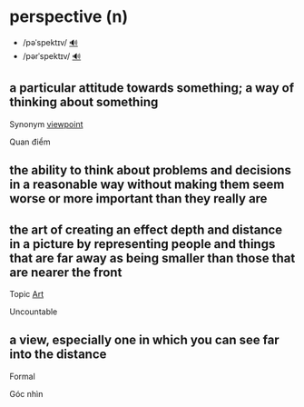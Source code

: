 # perspective (n)

- /pəˈspektɪv/ [🔊](https://www.oxfordlearnersdictionaries.com/media/english/uk_pron/p/per/persp/perspective__gb_2.mp3)
- /pərˈspektɪv/ [🔊](https://www.oxfordlearnersdictionaries.com/media/english/us_pron/p/per/persp/perspective__us_2.mp3)

## a particular attitude towards something; a way of thinking about something

Synonym [viewpoint]()

Quan điểm

## the ability to think about problems and decisions in a reasonable way without making them seem worse or more important than they really are

## the art of creating an effect depth and distance in a picture by representing people and things that are far away as being smaller than those that are nearer the front

Topic [Art](../topics/art.md#art)

Uncountable

## a view, especially one in which you can see far into the distance

Formal

Góc nhìn